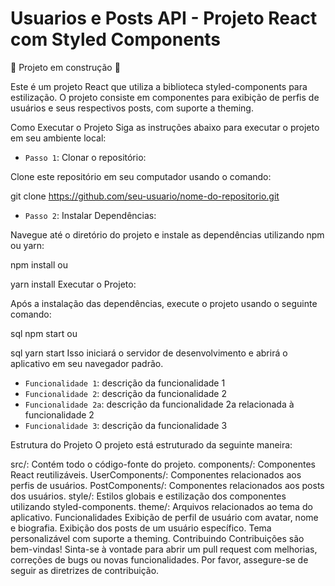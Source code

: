 <h1>Usuarios e Posts API - Projeto React com Styled Components</h1>
🚧 Projeto em construção 🚧

<p>Este é um projeto React que utiliza a biblioteca styled-components para estilização. O projeto consiste em componentes para exibição de perfis de usuários e seus respectivos posts, com suporte a theming.</p>

Como Executar o Projeto
Siga as instruções abaixo para executar o projeto em seu ambiente local:

- `Passo 1`: Clonar o repositório:

Clone este repositório em seu computador usando o comando:

git clone https://github.com/seu-usuario/nome-do-repositorio.git

- `Passo 2`: Instalar Dependências:

Navegue até o diretório do projeto e instale as dependências utilizando npm ou yarn:

npm install
ou

yarn install
Executar o Projeto:

Após a instalação das dependências, execute o projeto usando o seguinte comando:

sql
npm start
ou

sql
yarn start
Isso iniciará o servidor de desenvolvimento e abrirá o aplicativo em seu navegador padrão.

- `Funcionalidade 1`: descrição da funcionalidade 1
- `Funcionalidade 2`: descrição da funcionalidade 2
- `Funcionalidade 2a`: descrição da funcionalidade 2a relacionada à funcionalidade 2
- `Funcionalidade 3`: descrição da funcionalidade 3






Estrutura do Projeto
O projeto está estruturado da seguinte maneira:

src/: Contém todo o código-fonte do projeto.
components/: Componentes React reutilizáveis.
UserComponents/: Componentes relacionados aos perfis de usuários.
PostComponents/: Componentes relacionados aos posts dos usuários.
style/: Estilos globais e estilização dos componentes utilizando styled-components.
theme/: Arquivos relacionados ao tema do aplicativo.
Funcionalidades
Exibição de perfil de usuário com avatar, nome e biografia.
Exibição dos posts de um usuário específico.
Tema personalizável com suporte a theming.
Contribuindo
Contribuições são bem-vindas! Sinta-se à vontade para abrir um pull request com melhorias, correções de bugs ou novas funcionalidades. Por favor, assegure-se de seguir as diretrizes de contribuição.
